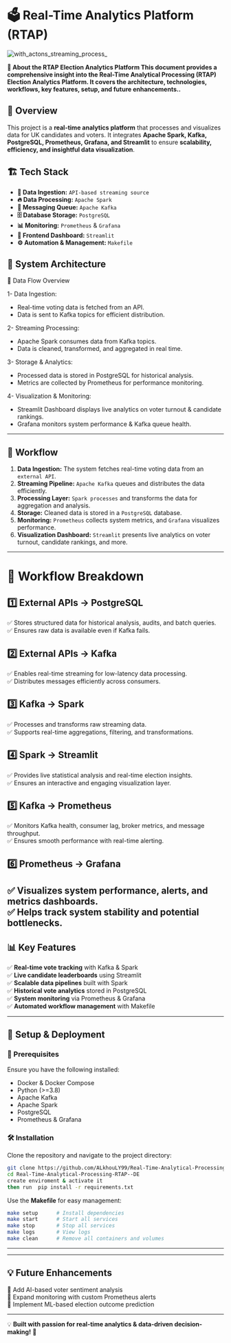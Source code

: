 # 🗳️ Real-Time Analytics Platform (RTAP) 
![with_actons_streaming_process_](https://github.com/user-attachments/assets/bdf128e2-22e0-4690-a719-26d4e93eea89)

**📌 About the RTAP Election Analytics Platform
This document provides a comprehensive insight into the Real-Time Analytical Processing (RTAP) Election Analytics Platform. It covers the architecture, technologies, workflows, key features, setup, and future enhancements..**

## 🚀 Overview
This project is a **real-time analytics platform** that processes and visualizes data for UK candidates and voters. It integrates **Apache Spark, Kafka, PostgreSQL, Prometheus, Grafana, and Streamlit** to ensure **scalability, efficiency, and insightful data visualization**.

## 🏗️ Tech Stack
- **📡 Data Ingestion:** `API-based streaming source`
- **🔥 Data Processing:** `Apache Spark`
- **📨 Messaging Queue:** `Apache Kafka`
- **🗄️ Database Storage:** `PostgreSQL`
- **📊 Monitoring:** `Prometheus` & `Grafana`
- **🎨 Frontend Dashboard:** `Streamlit`
- **⚙️ Automation & Management:** `Makefile`

## 🔹 System Architecture
📡 Data Flow Overview

1- Data Ingestion:

  + Real-time voting data is fetched from an API.
  + Data is sent to Kafka topics for efficient distribution.

2- Streaming Processing:

  + Apache Spark consumes data from Kafka topics.
  + Data is cleaned, transformed, and aggregated in real time.

3- Storage & Analytics:

  + Processed data is stored in PostgreSQL for historical analysis.
  + Metrics are collected by Prometheus for performance monitoring.

4- Visualization & Monitoring:

  + Streamlit Dashboard displays live analytics on voter turnout & candidate rankings.
  +  Grafana monitors system performance & Kafka queue health.

---

## 🔄 Workflow
1. **Data Ingestion:** The system fetches real-time voting data from an `external API`.
2. **Streaming Pipeline:** `Apache Kafka` queues and distributes the data efficiently.
3. **Processing Layer:** `Spark processes` and transforms the data for aggregation and analysis.
4. **Storage:** Cleaned data is stored in a `PostgreSQL` database.
5. **Monitoring:** `Prometheus` collects system metrics, and `Grafana` visualizes performance.
6. **Visualization Dashboard:** `Streamlit` presents live analytics on voter turnout, candidate rankings, and more.
---
# 📌 Workflow Breakdown

## 1️⃣ External APIs → PostgreSQL  
✅ Stores structured data for historical analysis, audits, and batch queries.  
✅ Ensures raw data is available even if Kafka fails.  

## 2️⃣ External APIs → Kafka  
✅ Enables real-time streaming for low-latency data processing.  
✅ Distributes messages efficiently across consumers.  

## 3️⃣ Kafka → Spark  
✅ Processes and transforms raw streaming data.  
✅ Supports real-time aggregations, filtering, and transformations.  

## 4️⃣ Spark → Streamlit  
✅ Provides live statistical analysis and real-time election insights.  
✅ Ensures an interactive and engaging visualization layer.  

## 5️⃣ Kafka → Prometheus  
✅ Monitors Kafka health, consumer lag, broker metrics, and message throughput.  
✅ Ensures smooth performance with real-time alerting.  

## 6️⃣ Prometheus → Grafana  
✅ Visualizes system performance, alerts, and metrics dashboards.  
✅ Helps track system stability and potential bottlenecks.
---

## 📊 Key Features
✅ **Real-time vote tracking** with Kafka & Spark  
✅ **Live candidate leaderboards** using Streamlit  
✅ **Scalable data pipelines** built with Spark  
✅ **Historical vote analytics** stored in PostgreSQL  
✅ **System monitoring** via Prometheus & Grafana  
✅ **Automated workflow management** with Makefile  

---

## 🚀 Setup & Deployment
### 🔧 Prerequisites
Ensure you have the following installed:
- Docker & Docker Compose
- Python (>=3.8)
- Apache Kafka
- Apache Spark
- PostgreSQL
- Prometheus & Grafana

### 🛠️ Installation
Clone the repository and navigate to the project directory:
```sh
git clone https://github.com/ALkhouLY99/Real-Time-Analytical-Processing-RTAP--DE.git
cd Real-Time-Analytical-Processing-RTAP--DE
create enviroment & activate it
then run  pip install -r requirements.txt
```

Use the **Makefile** for easy management:
```sh
make setup      # Install dependencies
make start      # Start all services
make stop       # Stop all services
make logs       # View logs
make clean      # Remove all containers and volumes
```
---
---

## 💡 Future Enhancements
🚀 Add AI-based voter sentiment analysis  
🚀 Expand monitoring with custom Prometheus alerts  
🚀 Implement ML-based election outcome prediction  

---

💡 **Built with passion for real-time analytics & data-driven decision-making!** 🚀
